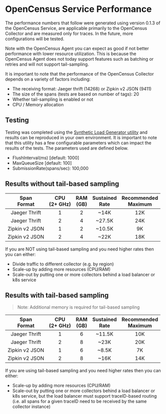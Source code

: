 # OpenCensus Service Performance

The performance numbers that follow were generated using version 0.1.3 of the
OpenCensus Service, are applicable primarily to the OpenCensus Collector and
are measured only for traces. In the future, more configurations will be tested.

Note with the OpenCensus Agent you can expect as good if not better performance
with lower resource utilization. This is because the OpenCensus Agent does not
today support features such as batching or retries and will not support
tail-sampling.

It is important to note that the performance of the OpenCensus Collector depends
on a variety of factors including:

* The receiving format: Jaeger thrift (14268) or Zipkin v2 JSON (9411)
* The size of the spans (tests are based on number of tags): 20
* Whether tail-sampling is enabled or not
* CPU / Memory allocation

## Testing

Testing was completed using the [Synthetic Load Generator utility](https://github.com/Omnition/synthetic-load-generator) and results can
be reproduced in your own environment. It is important to note that this utility
has a few configurable parameters which can impact the results of the tests. The
parameters used are defined below.

* FlushInterval(ms) [default: 1000]
* MaxQueueSize [default: 100]
* SubmissionRate(spans/sec): 100,000

## Results without tail-based sampling

| Span<br>Format    | CPU<br>(2+ GHz) | RAM<br>(GB) | Sustained<br>Rate | Recommended<br>Maximum |
| :---:             | :---:           | :---:       | :---:             | :---:                  |
| Jaeger Thrift     | 1               | 2           | ~14K              | 12K                    |
| Jaeger Thrift     | 2               | 4           | ~27.5K            | 24K                    |
| Zipkin v2 JSON    | 1               | 2           | ~10.5K            | 9K                     |
| Zipkin v2 JSON    | 2               | 4           | ~22K              | 18K                    |

If you are NOT using tail-based sampling and you need higher rates then you can
either:

* Divide traffic to different collector (e.g. by region)
* Scale-up by adding more resources (CPU/RAM)
* Scale-out by putting one or more collectors behind a load balancer or k8s
service

## Results with tail-based sampling

> Note: Additional memory is required for tail-based sampling

| Span<br>Format    | CPU<br>(2+ GHz) | RAM<br>(GB) | Sustained<br>Rate | Recommended<br>Maximum |
| :---:             | :---:           | :---:       | :---:             | :---:                  |
| Jaeger Thrift     | 1               | 6           | ~11.5K            | 10K                    |
| Jaeger Thrift     | 2               | 8           | ~23K              | 20K                    |
| Zipkin v2 JSON    | 1               | 6           | ~8.5K             | 7K                     |
| Zipkin v2 JSON    | 2               | 8           | ~16K              | 14K                    |

If you are using tail-based sampling and you need higher rates then you can
either:

* Scale-up by adding more resources (CPU/RAM)
* Scale-out by putting one or more collectors behind a load balancer or k8s
service, but the load balancer must support traceID-based routing (i.e. all
spans for a given traceID need to be received by the same collector instance)

